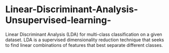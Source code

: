 # Linear-Discriminant-Analysis-Unsupervised-learning-
Linear Discriminant Analysis (LDA) for multi-class classification on a given dataset. LDA is a supervised dimensionality reduction technique that seeks to find linear combinations of features that best separate different classes.
